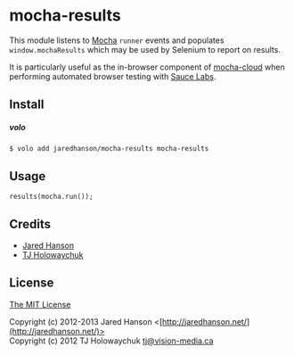 # mocha-results

This module listens to [Mocha](http://mochajs.org/) `runner`
events and populates `window.mochaResults` which may be used by Selenium to
report on results.

It is particularly useful as the in-browser component of [mocha-cloud](https://github.com/visionmedia/mocha-cloud)
when performing automated browser testing with [Sauce Labs](https://saucelabs.com/).

## Install

##### volo

    $ volo add jaredhanson/mocha-results mocha-results

## Usage

```
results(mocha.run());
```

## Credits

  - [Jared Hanson](http://github.com/jaredhanson)
  - [TJ Holowaychuk](http://github.com/visionmedia)

## License

[The MIT License](http://opensource.org/licenses/MIT)

Copyright (c) 2012-2013 Jared Hanson <[http://jaredhanson.net/](http://jaredhanson.net/)>  
Copyright (c) 2012 TJ Holowaychuk <tj@vision-media.ca>
